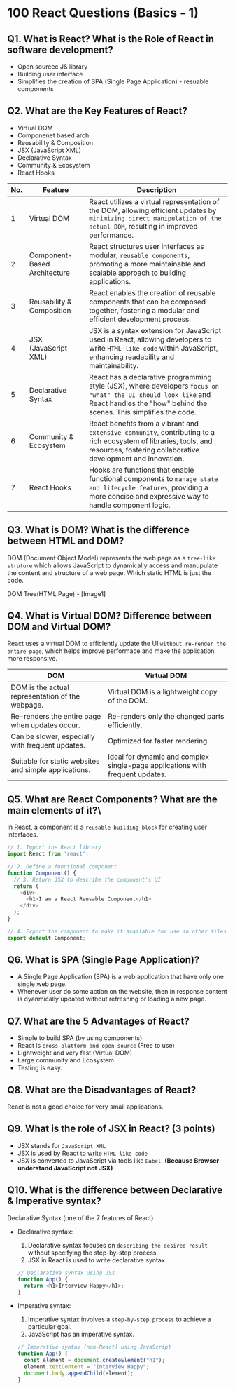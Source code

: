 # 100 React Questions (Basics - 1)

## Q1. What is React? What is the Role of React in software development?

* Open sourcec JS library
* Building user interface
* Simplifies the creation of SPA (Single Page Application) - resuable components

## Q2. What are the Key Features of React?

* Virtual DOM
* Componenet based arch 
* Reusability & Composition
* JSX (JavaScript XML)
* Declarative Syntax
* Community & Ecosystem
* React Hooks

| No. | Feature                        | Description                                                                                                                                                         |
|-----|--------------------------------|---------------------------------------------------------------------------------------------------------------------------------------------------------------------|
| 1   | Virtual DOM                    | React utilizes a virtual representation of the DOM, allowing efficient updates by `minimizing direct manipulation of the actual DOM`, resulting in improved performance. |
| 2   | Component-Based Architecture   | React structures user interfaces as modular, `reusable components`, promoting a more maintainable and scalable approach to building applications.                     |
| 3   | Reusability & Composition      | React enables the creation of reusable components that can be composed together, fostering a modular and efficient development process.                             |
| 4   | JSX (JavaScript XML)           | JSX is a syntax extension for JavaScript used in React, allowing developers to write `HTML-like code` within JavaScript, enhancing readability and maintainability.   |
| 5   | Declarative Syntax             | React has a declarative programming style (JSX), where developers `focus on "what" the UI should look like` and React handles the "how" behind the scenes. This simplifies the code. |
| 6   | Community & Ecosystem          | React benefits from a vibrant and `extensive community`, contributing to a rich ecosystem of libraries, tools, and resources, fostering collaborative development and innovation. |
| 7   | React Hooks                    | Hooks are functions that enable functional components to `manage state and lifecycle features`, providing a more concise and expressive way to handle component logic. |


## Q3. What is DOM? What is the difference between HTML and DOM?

DOM (Document Object Model) represents the web page as a `tree-like struture` which allows JavaScript to dynamically access and manupulate the content and structure of a web page. Which static HTML is just the code.

DOM Tree(HTML Page) - [Image1] 

## Q4. What is Virtual DOM? Difference between DOM and Virtual DOM?

React uses a virtual DOM to efficiently update the UI `without re-render the entire page`, which helps improve performace and make the application more responsive.

| DOM                                                              | Virtual DOM                                             |
|------------------------------------------------------------------|---------------------------------------------------------|
| DOM is the actual representation of the webpage.                 | Virtual DOM is a lightweight copy of the DOM.           |
| Re-renders the entire page when updates occur.                   | Re-renders only the changed parts efficiently.          |
| Can be slower, especially with frequent updates.                 | Optimized for faster rendering.                         |
| Suitable for static websites and simple applications.            | Ideal for dynamic and complex single-page applications with frequent updates. |


## Q5. What are React Components? What are the main elements of it?\

In React, a component is a `reusable building block` for creating user interfaces.

```javascript
// 1. Import the React library
import React from 'react';

// 2. Define a functional component
function Component() {
  // 3. Return JSX to describe the component's UI
  return (
    <div>
      <h1>I am a React Reusable Component</h1>
    </div>
  );
}

// 4. Export the component to make it available for use in other files
export default Component;
```

## Q6. What is SPA (Single Page Application)?

* A Single Page Application (SPA) is a web application that have only one single web page.
* Whenever user do some action on the website, then in response content  is dyanmically updated without refreshing or loading a new page.

## Q7. What are the 5 Advantages of React?

* Simple to build SPA (by using components)
* React is `cross-platform and open source` (Free to use)
* Lightweight and very fast (Virtual DOM)
* Large community and Ecosystem
* Testing is easy.

## Q8. What are the Disadvantages of React?

React is not a good choice for very small applications.

## Q9. What is the role of JSX in React? (3 points)

* JSX stands for `JavaScript XML`
* JSX is used by React to write `HTML-like code`
* JSX is converted to JavaScript via tools like `Babel`. **(Because Browser understand JavaScript not JSX)**

## Q10. What is the difference between Declarative & Imperative syntax?

Declarative Syntax (one of the 7 features of React)

* Declarative syntax:

  1. Declarative syntax focuses on `describing the desired result` without specifying the step-by-step process.
  2. JSX in React is used to write declarative syntax.

  ```javascript
  // Declarative syntax using JSX
  function App() {
    return <h1>Interview Happy</h1>;
  }
  ```

* Imperative syntax:

  1. Imperative syntax involves a `step-by-step process` to achieve a particular goal.
  2. JavaScript has an imperative syntax.

  ```javascript
  // Imperative syntax (non-React) using JavaScript
  function App() {
    const element = document.createElement("h1");
    element.textContent = "Interview Happy";
    document.body.appendChild(element);
  }
  ```



<!---
Adarsh 
28th July 2024
04:12 AM
--->